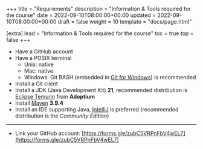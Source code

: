 +++
title = "Requirements"
description = "Information & Tools required for the course"
date = 2022-09-10T08:00:00+00:00
updated = 2022-09-10T08:00:00+00:00
draft = false
weight = 10
template = "docs/page.html"

[extra]
lead = "Information & Tools required for the course"
toc = true
top = false
+++

* Have a GitHub account
* Have a POSIX terminal
  * Unix: native
  * Mac: native
  * Windows: Git BASH (embedded in [Git for Windows](https://gitforwindows.org/)) is recommended
* Install a Git client
* Install a JDK (Java Development Kit) **21**, recommended distribution is [Eclipse Temurin](https://adoptium.net/temurin/releases) from **Adoptium**
* Install [Maven](https://maven.apache.org/download.cgi) **3.9.4**
* Install an IDE supporting Java, [IntelliJ](https://www.jetbrains.com/fr-fr/idea/download/) is preferred (recommended distribution is the _Community Edition_)

---

* Link your GitHub account: [https://forms.gle/zubC5VRPnFbV4wEL7](https://forms.gle/zubC5VRPnFbV4wEL7)
